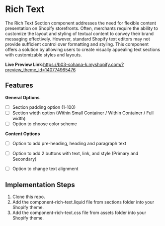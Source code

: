 # Rich Text 

The Rich Text Section component addresses the need for flexible content presentation on Shopify storefronts. Often, merchants require the ability to customize the layout and styling of textual content to convey their brand messaging effectively. However, standard Shopify text editors may not provide sufficient control over formatting and styling. This component offers a solution by allowing users to create visually appealing text sections with customizable styles and layouts.

**Live Preview Link**:https://b03-sohana-k.myshopify.com/?preview_theme_id=140774965476


## Features


**General Options**

- [ ]  Section padding option (1-100)
- [ ]  Section width option (Within Small Container / Within Container / Full width)
- [ ]  Option to choose color scheme

**Content Options**

- [ ]  Option to add pre-heading, heading and paragraph text
- [ ]  Option to add 2 buttons with text, link, and style (Primary and Secondary)
- [ ]  Option to change text alignment



## Implementation Steps

1. Clone this repo.
2. Add the component-rich-text.liquid file from sections folder into your Shopify theme.
3. Add the component-rich-text.css file from assets folder into your Shopify theme.


